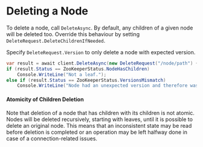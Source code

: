# Deleting a Node

To delete a node, call `DeleteAsync`. By default, any children of a given node will be deleted too. Override this behaviour by setting `DeleteRequest.DeleteChildrenIfNeeded`.

Specify `DeleteRequest.Version` to only delete a node with expected version.

```csharp
var result = await client.DeleteAsync(new DeleteRequest("/node/path") {DeleteChildrenIfNeeded = false, Version = 73});
if (result.Status == ZooKeeperStatus.NodeHasChildren)
    Console.WriteLine("Not a leaf.");
else if (result.Status == ZooKeeperStatus.VersionsMismatch)
    Console.WriteLine("Node had an unexpected version and therefore was not deleted.");
```

#### Atomicity of Children Deletion

Note that deletion of a node that has children with its children is not atomic. Nodes will be deleted recursively, starting with leaves, until it is possible to delete an original node. This means that an inconsistent state may be read before deletion is completed or an operation may be left halfway done in case of a connection-related issues.
